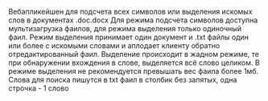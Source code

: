 Вебапликейшен для подсчета всех символов или выделения искомых слов в документах .doc\.docx
Для режима подсчета символов доступна мультизагрузка фаилов, для режима выделения только одиночный фаил.
Режим выделения принимает один документ и .txt файлы один или более с искомыми словами и аплодает клиенту обратно
отредактированный фаил. Выделение происходит в жадном режиме, те при обнаружении вхождения в слове, выделяется всё слово
целиком. В режиме выделения не рекомендуется превышать вес фаила более 1мб. Слова для поиска пишутся в txt фаил в столбик без запятых, одна строчка - 1 слово
